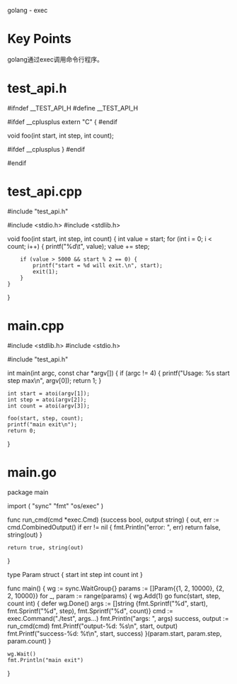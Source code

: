 golang - exec

# Key Points

golang通过exec调用命令行程序。

# test_api.h

#ifndef __TEST_API_H
#define __TEST_API_H

#ifdef __cplusplus
extern "C" {
#endif

void foo(int start, int step, int count);

#ifdef __cplusplus
}
#endif

#endif

# test_api.cpp

#include "test_api.h"

#include <stdio.h>
#include <stdlib.h>

void foo(int start, int step, int count)
{
    int value = start;
    for (int i = 0; i < count; i++) {
        printf("%d\t", value);
        value += step;

        if (value > 5000 && start % 2 == 0) {
            printf("start = %d will exit.\n", start);
            exit(1);
        }
    }
}

# main.cpp

#include <stdlib.h>
#include <stdio.h>

#include "test_api.h"

int main(int argc, const char *argv[])
{
    if (argc != 4) {
        printf("Usage: %s start step max\n", argv[0]);
        return 1;
    }

    int start = atoi(argv[1]);
    int step = atoi(argv[2]);
    int count = atoi(argv[3]);

    foo(start, step, count);
    printf("main exit\n");
    return 0;
}

# main.go

package main

import (
    "sync"
    "fmt"
    "os/exec"
)

func run_cmd(cmd *exec.Cmd) (success bool, output string) {
    out, err := cmd.CombinedOutput()
    if err != nil {
        fmt.Println("error: ", err)
        return false, string(out)
    }

    return true, string(out)
}

type Param struct {
    start int
    step int
    count int
}

func main() {
    wg := sync.WaitGroup{}
    params := []Param{{1, 2, 10000}, {2, 2, 10000}}
    for _, param := range(params) {
        wg.Add(1)
        go func(start, step, count int) {
            defer wg.Done()
            args := []string {fmt.Sprintf("%d", start), fmt.Sprintf("%d", step), fmt.Sprintf("%d", count)}
            cmd := exec.Command("./test", args...)
            fmt.Println("args: ", args)
            success, output := run_cmd(cmd)
            fmt.Printf("output-%d: %s\n", start, output)
            fmt.Printf("success-%d: %t\n", start, success)
        }(param.start, param.step, param.count)
    }

    wg.Wait()
    fmt.Println("main exit")
}
